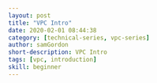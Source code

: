 ```yaml
---
layout: post
title: "VPC Intro"
date: 2020-02-01 08:44:38
category: [technical-series, vpc-series]
author: samGordon
short-description: VPC Intro
tags: [vpc, introduction]
skill: beginner
---
```

